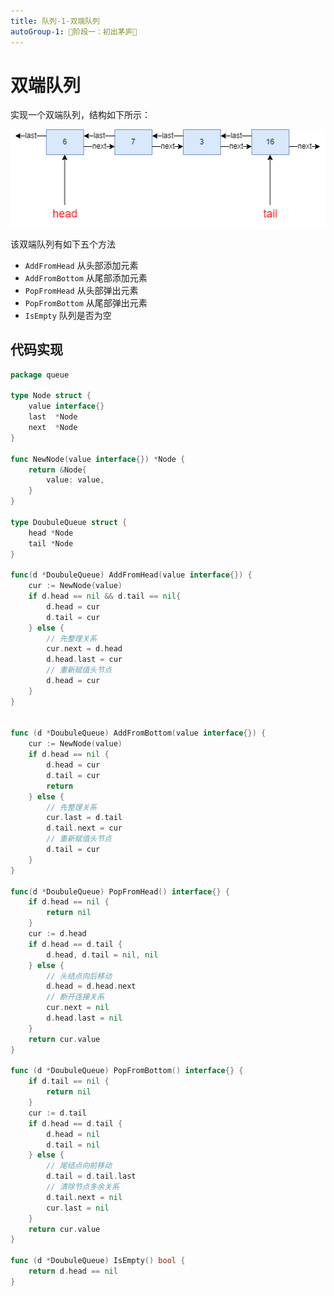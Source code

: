 ```yaml
---
title: 队列-1-双端队列
autoGroup-1: 🌱阶段一：初出茅庐🌱
---
```


# 双端队列

实现一个双端队列，结构如下所示：

![](/g1_data_struct_queue_double_ends_queue.assets/double_ends_queue.drawio.png)

该双端队列有如下五个方法

- `AddFromHead`               从头部添加元素
- `AddFromBottom`           从尾部添加元素
- `PopFromHead`               从头部弹出元素
- `PopFromBottom`           从尾部弹出元素
- `IsEmpty`                        队列是否为空

## 代码实现

```go
package queue

type Node struct {
	value interface{}
	last  *Node
	next  *Node
}

func NewNode(value interface{}) *Node {
	return &Node{
		value: value,
	}
}

type DoubuleQueue struct {
	head *Node
	tail *Node
}

func(d *DoubuleQueue) AddFromHead(value interface{}) {
	cur := NewNode(value)
	if d.head == nil && d.tail == nil{
		d.head = cur
		d.tail = cur
	} else {
		// 先整理关系
		cur.next = d.head
		d.head.last = cur
		// 重新赋值头节点
		d.head = cur
	}
}


func (d *DoubuleQueue) AddFromBottom(value interface{}) {
	cur := NewNode(value)
	if d.head == nil {
		d.head = cur
		d.tail = cur
		return
	} else {
		// 先整理关系
		cur.last = d.tail
		d.tail.next = cur
		// 重新赋值头节点
		d.tail = cur
	}
}

func(d *DoubuleQueue) PopFromHead() interface{} {
	if d.head == nil {
		return nil
	}
	cur := d.head
	if d.head == d.tail {
		d.head, d.tail = nil, nil
	} else {
		// 头结点向后移动
		d.head = d.head.next
		// 断开连接关系
		cur.next = nil
		d.head.last = nil
	}
	return cur.value
}

func (d *DoubuleQueue) PopFromBottom() interface{} {
	if d.tail == nil {
		return nil
	}
	cur := d.tail
	if d.head == d.tail {
		d.head = nil
		d.tail = nil
	} else {
		// 尾结点向前移动
		d.tail = d.tail.last
		// 清除节点多余关系
		d.tail.next = nil
		cur.last = nil
	}
	return cur.value
}

func (d *DoubuleQueue) IsEmpty() bool {
	return d.head == nil
}
```